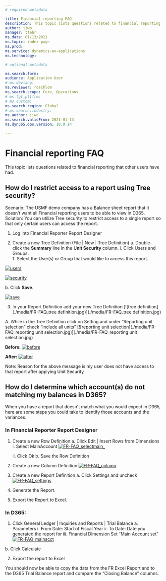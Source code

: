 ```yaml
---
# required metadata

title: Financial reporting FAQ 
description: This topic lists questions related to financial reporting that other users have had. 
author: jiwo
manager: tfehr
ms.date: 01/13/2021
ms.topic: index-page
ms.prod: 
ms.service: dynamics-ax-applications
ms.technology: 

# optional metadata

ms.search.form: 
audience: Application User
# ms.devlang: 
ms.reviewer: roschlom
ms.search.scope: Core, Operations
# ms.tgt_pltfrm: 
# ms.custom: 
ms.search.region: Global 
# ms.search.industry: 
ms.author: jiwo
ms.search.validFrom: 2021-01-13
ms.dyn365.ops.version: 10.0.14

---
```


# Financial reporting FAQ 

This topic lists questions related to financial reporting that other users have had. 


## How do I restrict access to a report using Tree security?

Scenario: The USMF demo company has a Balance sheet report that it doesn’t want all Financial reporting users to be able to view in D365. 
Solution: You can utilize Tree security to restrict access to a single report so that only certain users can access the report. 

1.	Log into Financial Reporter Report Designer

2.	Create a new Tree Definition (File | New | Tree Definition)
  a.	Double-click the **Summary** line in the **Unit Security** column.
      i.	Click Users and Groups.  
          1.	Select the User(s) or Group that would like to access this report. 
          
[![users](./media/FR-FAQ_users.png)](./media/FR-FAQ_users.png)

[![security](./media/FR-FAQ_security.jpg)](./media/FR-FAQ_security.jpg)

  b.	Click **Save**.
  
[![save](./media/FR-FAQ_save.png)](./media/FR-FAQ_save.png)

3.	In your Report Definition add your new Tree Definition
[![tree definition](./media/FR-FAQ_tree definition.jpg)](./media/FR-FAQ_tree definition.jpg)

A.	While in the Tree Definition click on Setting and under “Reporting unit selection” check “Include all units”
[![reporting unit selection](./media/FR-FAQ_reporting unit selection.jpg)](./media/FR-FAQ_reporting unit selection.jpg)

**Before:**
          [![before](./media/FR-FAQ_before.png)](./media/FR-FAQ_before.png)

**After:**
          [![after](./media/FR-FAQ_after.png)](./media/FR-FAQ_after.png)

Note: Reason for the above message is my user does not have access to that report after applying Unit Security



## How do I determine which account(s) do not matching my balances in D365?

When you have a report that doesn't match what you would expect in D365, here are some steps you could take to identify those accounts and the variances. 

### In Financial Reporter Report Designer

1.	Create a new Row Definition 
  a.	Click Edit | Insert Rows from Dimensions 
    i.	Select MainAccount
        [![FR-FAQ_selectmain_](./media/FR-FAQ_selectmain_.png)](./media/FR-FAQ_selectmain_.png)
    
    ii.	Click Ok
  b.	Save the Row Definition

2.	Create a new Column Definition
        [![FR-FAQ_column](./media/FR-FAQ_column.png)](./media/FR-FAQ_column.png)

3.	Create a new Report Definition
  a.	Click Settings and uncheck 
      [![FR-FAQ_settings](./media/FR-FAQ_settings.png)](./media/FR-FAQ_settings.png)
   
4.	Generate the Report. 

5.	Export the Report to Excel.

### In D365: 
1.	Click General Ledger | Inquiries and Reports | Trial Balance
  a.	Parameters
    i.	From Date: Start of Fiscal Year
    ii.	To Date: Date you generated the report for
    iii.	Financial Dimension Set “Main Account set”
       [![FR-FAQ_mainacct](./media/FR-FAQ_mainacct.png)](./media/FR-FAQ_mainacct.png)
      
  b.	Click Calculate

2.	Export the report to Excel

You should now be able to copy the data from the FR Excel Report and to the D365 Trial Balance report and compare the “Closing Balance” columns.
